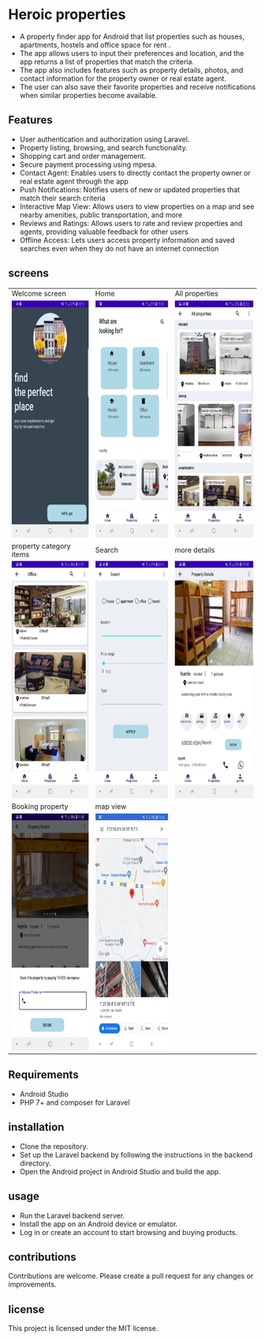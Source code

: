 # Heroic properties

- A property finder app for Android that list properties such as houses, apartments, hostels and office space for rent . 
- The app allows users to input their preferences and location, and the app returns a list of properties 
that match the criteria. 
- The app also includes features such as property details, photos, and contact information for the
property owner or real estate agent. 
- The user can also save their favorite properties and receive notifications when similar properties become available.


## Features

- User authentication and authorization using Laravel.
- Property listing, browsing, and search functionality.
- Shopping cart and order management.
- Secure payment processing using mpesa.
- Contact Agent: Enables users to directly contact the property owner or real estate agent through the app
- Push Notifications: Notifies users of new or updated properties that match their search criteria
- Interactive Map View: Allows users to view properties on a map and see nearby amenities, public transportation, and more
- Reviews and Ratings: Allows users to rate and review properties and agents, providing valuable feedback for other users
- Offline Access: Lets users access property information and saved searches even when they do not have an internet connection



## screens

<table>
	  <tr>
		 <td>Welcome screen</td>
		  <td>Home</td>
		  <td>All properties</td>
	  </tr>
	  <tr>
		 <td><img src="Screenshots/pic1.jpeg" width=270 height=480></td>
		 <td><img src="Screenshots/pic2.jpeg" width=270 height=480></td>
		 <td><img src="Screenshots/pic3.jpeg" width=270 height=480></td>
	  </tr>
	  <tr>
		 <td>property category items</td>
		  <td>Search</td>
		  <td>more details</td>
	  </tr>
	  <tr>
		 <td><img src="Screenshots/pic4.jpeg" width=270 height=480></td>
		 <td><img src="Screenshots/pic5.jpeg" width=270 height=480></td>
		 <td><img src="Screenshots/pic6.jpeg" width=270 height=480></td>
	  </tr>
  <tr>
		 <td>Booking property</td>
		  <td>map view</td>
	  </tr>
	  <tr>
		 <td><img src="Screenshots/pic7.jpeg" width=270 height=480></td>
		 <td><img src="Screenshots/pic8.jpeg" width=270 height=480></td>
	  </tr>
	 </table>

## Requirements

- Android Studio
- PHP 7+ and composer for Laravel


## installation

- Clone the repository.
- Set up the Laravel backend by following the instructions in the backend directory.
- Open the Android project in Android Studio and build the app.

## usage

- Run the Laravel backend server.
- Install the app on an Android device or emulator.
- Log in or create an account to start browsing and buying products.

## contributions
Contributions are welcome. Please create a pull request for any changes or improvements.

## license

This project is licensed under the MIT license.




